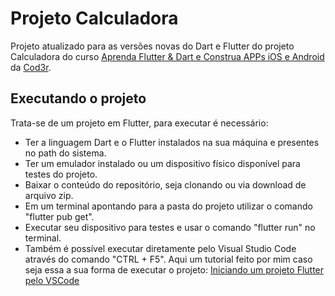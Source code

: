# Projeto Calculadora

Projeto atualizado para as versões novas do Dart e Flutter do projeto Calculadora do curso [Aprenda Flutter & Dart e Construa APPs iOS e Android](https://www.cod3r.com.br/courses/aprenda-flutter-dart-e-construa-apps-ios-e-android) da [Cod3r](https://www.cod3r.com.br/).

## Executando o projeto

Trata-se de um projeto em Flutter, para executar é necessário:
* Ter a linguagem Dart e o Flutter instalados na sua máquina e presentes no path do sistema.
* Ter um emulador instalado ou um dispositivo físico disponível para testes do projeto.
* Baixar o conteúdo do repositório, seja clonando ou via download de arquivo zip.
* Em um terminal apontando para a pasta do projeto utilizar o comando "flutter pub get".
* Executar seu dispositivo para testes e usar o comando "flutter run" no terminal.
* Também é possível executar diretamente pelo Visual Studio Code através do comando "CTRL + F5". Aqui um tutorial feito por mim caso seja essa a sua forma de executar o projeto: [Iniciando um projeto Flutter pelo VSCode](https://blog.cod3r.com.br/iniciando-um-projeto-flutter-pelo-vscode/)
